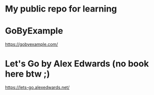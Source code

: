 # My public repo for learning


# GoByExample
https://gobyexample.com/

# Let's Go by Alex Edwards (no book here btw ;) 
https://lets-go.alexedwards.net/
